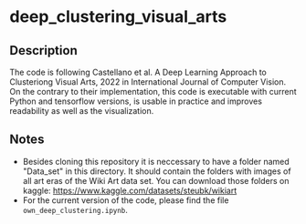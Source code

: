 # deep_clustering_visual_arts

## Description
The code is following Castellano et al. A Deep Learning Approach to Clusteriong Visual Arts, 2022 in International Journal of Computer Vision. 
On the contrary to their implementation, this code is executable with current Python and tensorflow versions, is usable in practice and improves readability as well as the visualization.

## Notes
- Besides cloning this repository it is neccessary to have a folder named "Data_set" in this directory. It should contain the folders with images of all art eras of the Wiki Art data set. You can download those folders on kaggle: https://www.kaggle.com/datasets/steubk/wikiart 
- For the current version of the code, please find the file `own_deep_clustering.ipynb`.

